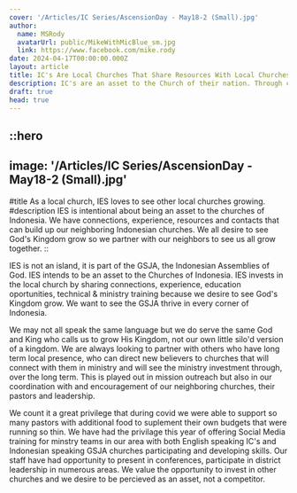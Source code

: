 ```yaml
---
cover: '/Articles/IC Series/AscensionDay - May18-2 (Small).jpg'
author:
  name: MSRody
  avatarUrl: public/MikeWithMicBlue_sm.jpg
  link: https://www.facebook.com/mike.rody
date: 2024-04-17T00:00:00.000Z
layout: article
title: IC's Are Local Churches That Share Resources With Local Churches
description: IC's are an asset to the Church of their nation. Through connections, experience, education, resources and a desire to see God's Kingdom grow, international churches and their people desire to partner in ministry.
draft: true
head: true
---
```


::hero
---
image: '/Articles/IC Series/AscensionDay - May18-2 (Small).jpg'
---
#title
As a local church, IES loves to see other local churches growing.
#description
IES is intentional about being an asset to the churches of Indonesia. We have connections, experience, resources and contacts that can build up our neighboring Indonesian churches. We all desire to see God's Kingdom grow so we partner with our neighbors to see us all grow together.
::

IES is not an island, it is part of the GSJA, the Indonesian Assemblies of God. IES intends to be an asset to the Churches of Indonesia. IES invests in the local church by sharing connections, experience, education oportunities, technical & ministry training because we desire to see God's Kingdom grow. We want to see the GSJA thrive in every corner of Indonesia.

We may not all speak the same language but we do serve the same God and King who calls us to grow His Kingdom, not our own little silo'd version of a kingdom. We are always looking to partner with others who have long term local presence, who can direct new believers to churches that will connect with them in ministry and will see the ministry investment through, over the long term. This is played out in mission outreach but also in our coordination with and encouragement of our neighboring churches, their pastors and leadership.

We count it a great privilege that during covid we were able to support so many pastors with additional food to suplement their own budgets that were running so thin. We have had the privilage this year of offering Social Media training for minstry teams in our area with both English speaking IC's and Indonesian speaking GSJA churches participating and developing skills. Our staff have had opportunity to present in conferences, participate in district leadership in numerous areas. We value the opportunity to invest in other churches and we desire to be percieved as an asset, not a competitor.

